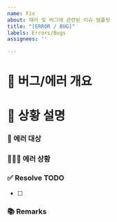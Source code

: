 ```yaml
---
name: Fix
about: 애러 및 버그에 관련된 이슈 템플릿
title: "[ERROR / BUG]"
labels: Errors/Bugs
assignees: ''

---
```


# 🐞 버그/에러 개요
<!-- 버그/에러 한 줄 요약 -->

# 📝 상황 설명
### 📄  에러 대상
<!-- 에러 발생 위치/대상 -->

### 🕵🏻‍♀️    에러 상황
<!-- 에러 상세 상황 (필요 시 사진 첨부) -->

### ✅ Resolve TODO
<!-- 에러/버그 수정 항목 (PR할 때는 모두 체크 상태) -->
- [ ] 

### 📚 Remarks
<!-- 이슈 해결 비고사항 -->